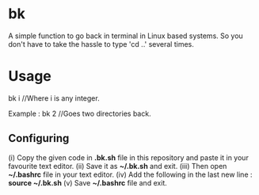 # bk
A simple function to go back in terminal in Linux based systems.
So you don't have to take the hassle to type 'cd ..' several times.

# Usage
bk i  //Where i is any integer.

Example : bk 2 //Goes two directories back.

## Configuring
(i) Copy the given code in **.bk.sh** file in this repository and paste it in your favourite text editor.
(ii) Save it as **~/.bk.sh** and exit.
(iii) Then open **~/.bashrc** file in your text editor.
(iv) Add the following in the last new line : **source ~/.bk.sh**
(v) Save **~/.bashrc** file and exit.
